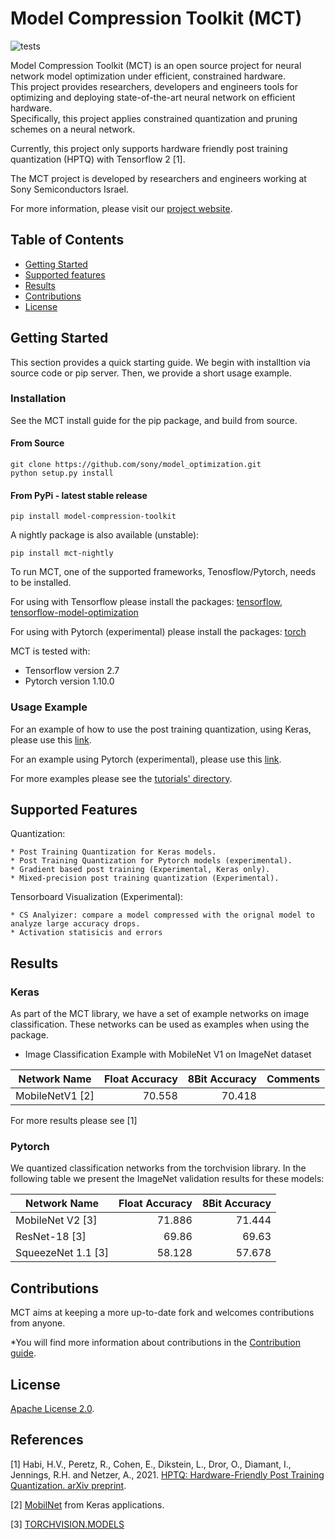 # Model Compression Toolkit (MCT)
![tests](https://github.com/sony/model_optimization/actions/workflows/run_tests_suite_all_latest_frameworks.yml/badge.svg)


Model Compression Toolkit (MCT) is an open source project for neural network model optimization under efficient, constrained hardware. <br />
This project provides researchers, developers and engineers tools for optimizing and deploying state-of-the-art neural network on efficient hardware. <br />
Specifically, this project applies constrained quantization and pruning schemes on a neural network. 

Currently, this project only supports hardware friendly post training quantization (HPTQ) with Tensorflow 2 [1]. 

The MCT project is developed by researchers and engineers working at Sony Semiconductors Israel.

For more information, please visit our [project website](https://sony.github.io/model_optimization/).

## Table of Contents

- [Getting Started](#getting-started)
- [Supported features](#supported-features)
- [Results](#results)
- [Contributions](#contributions)
- [License](#license)

## Getting Started

This section provides a quick starting guide. We begin with installtion via source code or pip server. Then, we provide a short usage example.

### Installation
See the MCT install guide for the pip package, and build from source.


#### From Source
```
git clone https://github.com/sony/model_optimization.git
python setup.py install
```
#### From PyPi - latest stable release
```
pip install model-compression-toolkit
```

A nightly package is also available (unstable):
```
pip install mct-nightly
```

To run MCT, one of the supported frameworks, Tenosflow/Pytorch, needs to be installed.

For using with Tensorflow please install the packages: 
[tensorflow](https://www.tensorflow.org/install), 
[tensorflow-model-optimization](https://www.tensorflow.org/model_optimization/guide/install)

For using with Pytorch (experimental) please install the packages: 
[torch](https://pytorch.org/)

MCT is tested with:
* Tensorflow version 2.7 
* Pytorch version 1.10.0 

### Usage Example 
For an example of how to use the post training quantization, using Keras,
please use this [link](tutorials/example_keras_mobilenet.py).

For an example using Pytorch (experimental), please use this [link](tutorials/example_pytorch_mobilenet_v2.py).

For more examples please see the [tutorials' directory](tutorials).


## Supported Features

Quantization:

	* Post Training Quantization for Keras models.
	* Post Training Quantization for Pytorch models (experimental).
    * Gradient based post training (Experimental, Keras only).
    * Mixed-precision post training quantization (Experimental).
    
Tensorboard Visualization (Experimental):

    * CS Analyizer: compare a model compressed with the orignal model to analyze large accuracy drops.
    * Activation statisicis and errors


## Results
### Keras
As part of the MCT library, we have a set of example networks on image classification. These networks can be used as examples when using the package.

* Image Classification Example with MobileNet V1 on ImageNet dataset

| Network Name             | Float Accuracy  | 8Bit Accuracy   | Comments                             |
| -------------------------| ---------------:| ---------------:| ------------------------------------:|
| MobileNetV1 [2]          | 70.558          | 70.418          |                                      |


For more results please see [1]

### Pytorch
We quantized classification networks from the torchvision library. 
In the following table we present the ImageNet validation results for these models:

| Network Name              | Float Accuracy  | 8Bit Accuracy   | 
| --------------------------| ---------------:| ---------------:| 
| MobileNet V2 [3]          | 71.886          | 71.444           |                                      
| ResNet-18 [3]             | 69.86           | 69.63           |                                      
| SqueezeNet 1.1 [3]        | 58.128          | 57.678          |                                      



## Contributions
MCT aims at keeping a more up-to-date fork and welcomes contributions from anyone.

*You will find more information about contributions in the [Contribution guide](CONTRIBUTING.md).


## License
[Apache License 2.0](LICENSE).

## References 

[1] Habi, H.V., Peretz, R., Cohen, E., Dikstein, L., Dror, O., Diamant, I., Jennings, R.H. and Netzer, A., 2021. [HPTQ: Hardware-Friendly Post Training Quantization. arXiv preprint](https://arxiv.org/abs/2109.09113).

[2] [MobilNet](https://keras.io/api/applications/mobilenet/#mobilenet-function) from Keras applications.

[3] [TORCHVISION.MODELS](https://pytorch.org/vision/stable/models.html) 
